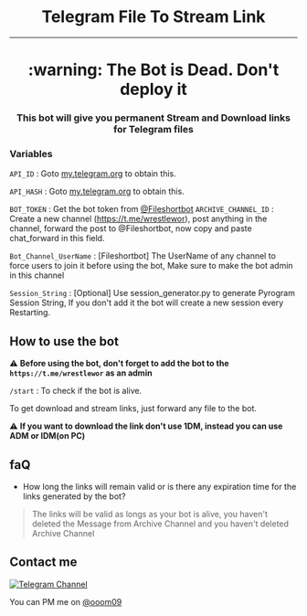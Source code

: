 <h1 align="center">Telegram File To Stream Link</h1>

<hr>

<h1 align="center">:warning: The Bot is Dead. Don't deploy it</h1>



<h3 align='center'>
    This bot will give you permanent Stream and Download links for Telegram files
</h3>


### Variables

`API_ID` : Goto [my.telegram.org](https://my.telegram.org) to obtain this.

`API_HASH` : Goto [my.telegram.org](https://my.telegram.org) to obtain this.

`BOT_TOKEN` : Get the bot token from [@Fileshortbot](7867973416:AAHAWnm9LL0cpaFKBVm1ijVDzc6jx83X9Jk)
`ARCHIVE_CHANNEL_ID` : Create a new channel (https://t.me/wrestlewor), post anything in the channel, forward the post to @Fileshortbot, now copy and paste chat_forward in this field. 

`Bot_Channel_UserName` : [Fileshortbot] The UserName of any channel to force users to join it before using the bot, Make sure to make the bot admin in this channel

`Session_String` : [Optional] Use session_generator.py to generate Pyrogram Session String, If you don't add it the bot will create a new session every Restarting.


## How to use the bot

:warning: **Before using the  bot, don't forget to add the bot to the `https://t.me/wrestlewor` as an admin**
 
`/start` : To check if the bot is alive.

To get download and stream links, just forward any file to the bot.

:warning: **If you want to download the link don't use 1DM, instead you can use ADM or IDM(on PC)**

## faQ

- How long the links will remain valid or is there any expiration time for the links generated by the bot?
> The links will be valid as longs as your bot is alive, you haven't deleted the Message from Archive Channel and you haven't deleted Archive Channel

## Contact me

[![Telegram Channel](https://t.me/wrestlewor)](https://t.me/Fileshortbot)


You can PM me on [@ooom09](https://telegram.me/ooom09)
